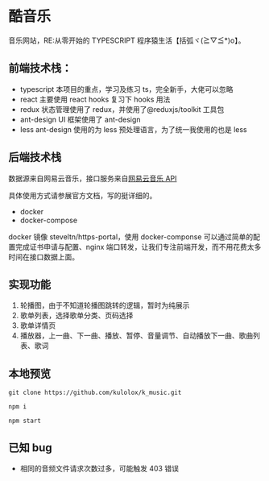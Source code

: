 # 酷音乐

音乐网站，RE:从零开始的 TYPESCRIPT 程序猿生活【括弧ヾ(≧▽≦\*)o】。

## 前端技术栈：

- typescript 本项目的重点，学习及练习 ts，完全新手，大佬可以忽略
- react 主要使用 react hooks 复习下 hooks 用法
- redux 状态管理使用了 redux，并使用了@reduxjs/toolkit 工具包
- ant-design UI 框架使用了 ant-design
- less ant-design 使用的为 less 预处理语言，为了统一我使用的也是 less

## 后端技术栈

数据源来自网易云音乐，接口服务来自[网易云音乐 API](https://github.com/Binaryify/NeteaseCloudMusicApi)

具体使用方式请参展官方文档，写的挺详细的。

- docker
- docker-compose

docker 镜像 steveltn/https-portal，使用 docker-componse 可以通过简单的配置完成证书申请与配置、nginx 端口转发，让我们专注前端开发，而不用花费太多时间在接口数据上面。

## 实现功能

1. 轮播图，由于不知道轮播图跳转的逻辑，暂时为纯展示
2. 歌单列表，选择歌单分类、页码选择
3. 歌单详情页
4. 播放器，上一曲、下一曲、播放、暂停、音量调节、自动播放下一曲、歌曲列表、歌词

## 本地预览

```
git clone https://github.com/kulolox/k_music.git

npm i

npm start
```

## 已知 bug

- 相同的音频文件请求次数过多，可能触发 403 错误
